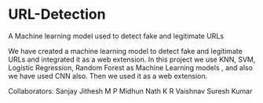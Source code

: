 # URL-Detection
A Machine learning model used to detect fake and legitimate URLs 

We have created a machine learning model to detect fake and legitimate URLs and integrated it as a web extension. In this project we use KNN, SVM, Logistic Regression, Random Forest as Machine Learning models , and also we have used CNN also.
Then we used it as a web extension.


Collaborators:
Sanjay Jithesh M P
Midhun Nath K R
Vaishnav Suresh Kumar
